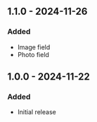 ## 1.1.0 - 2024-11-26
### Added
- Image field
- Photo field

## 1.0.0 - 2024-11-22
### Added
- Initial release
